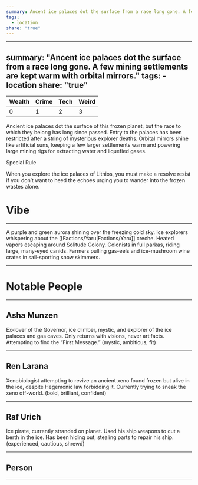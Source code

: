 ```yaml
---
summary: Ancent ice palaces dot the surface from a race long gone. A few mining settlements are kept warm with orbital mirrors.
tags:
  - location
share: "true"
---
```

---
summary: "Ancent ice palaces dot the surface from a race long gone. A few mining settlements are kept warm with orbital mirrors."
tags:
    - location
share: "true"
---
| **Wealth** | **Crime** | **Tech** | **Weird** |
| ---- | ---- | ---- | ---- |
| 0 | 1 | 2 | 3 |

Ancient ice palaces dot the surface of this frozen planet, but the race to which they belong has long since passed. Entry to the palaces has been restricted after a string of mysterious explorer deaths. Orbital mirrors shine like artificial suns, keeping a few larger settlements warm and powering large mining rigs for extracting water and liquefied gases.

Special Rule

When you explore the ice palaces of Lithios, you must make a resolve resist if you don’t want to heed the echoes urging you to wander into the frozen wastes alone.

# Vibe

---

A purple and green aurora shining over the freezing cold sky. Ice explorers whispering about the [[Factions/Yaru|Factions/Yaru]] creche. Heated vapors escaping around Solitude Colony. Colonists in full parkas, riding large, many-eyed canids. Farmers pulling gas-eels and ice-mushroom wine crates in sail-sporting snow skimmers.

---

# Notable People

---

## Asha Munzen

Ex-lover of the Governor, ice climber, mystic, and explorer of the ice palaces and gas caves. Only returns with visions, never artifacts. Attempting to find the “First Message.” (mystic, ambitious, fit)

---

## Ren Larana

Xenobiologist attempting to revive an ancient xeno found frozen but alive in the ice, despite Hegemonic law forbidding it. Currently trying to sneak the xeno off-world. (bold, brilliant, confident)

---

## Raf Urich

Ice pirate, currently stranded on planet. Used his ship weapons to cut a berth in the ice. Has been hiding out, stealing parts to repair his ship. (experienced, cautious, shrewd)

---

## Person

---

